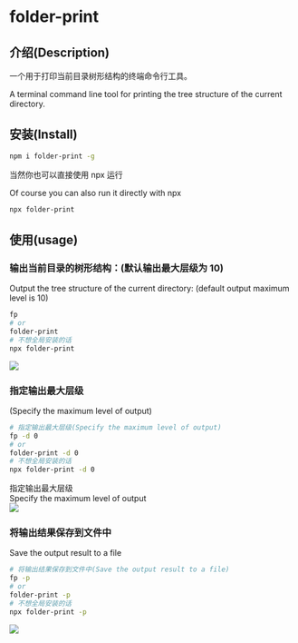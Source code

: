 # folder-print

## 介绍(Description)

一个用于打印当前目录树形结构的终端命令行工具。

A terminal command line tool for printing the tree structure of the current directory.

## 安装(Install)

```sh
npm i folder-print -g
```

当然你也可以直接使用 npx 运行

Of course you can also run it directly with npx

```sh
npx folder-print
```

## 使用(usage)

### 输出当前目录的树形结构：(默认输出最大层级为 10)

Output the tree structure of the current directory: (default output maximum level is 10)

```sh
fp
# or
folder-print
# 不想全局安装的话
npx folder-print
```

![](https://assets.fedtop.com/picbed/202210182135912.png)

### 指定输出最大层级

(Specify the maximum level of output)

```sh
# 指定输出最大层级(Specify the maximum level of output)
fp -d 0
# or
folder-print -d 0
# 不想全局安装的话
npx folder-print -d 0
```

指定输出最大层级  
Specify the maximum level of output  
![](https://assets.fedtop.com/picbed/202210182134984.png)

### 将输出结果保存到文件中

Save the output result to a file

```sh
# 将输出结果保存到文件中(Save the output result to a file)
fp -p
# or
folder-print -p
# 不想全局安装的话
npx folder-print -p
```

![](https://assets.fedtop.com/picbed/202210191352186.png)

<!-- 输出指定目录的树形结构：
```sh
tree /path/to/dir
# or
fp /path/to/dir
``` -->
